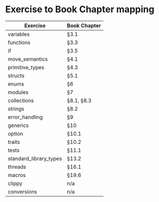 # Exercise to Book Chapter mapping

| Exercise               | Book Chapter |
|------------------------|--------------|
| variables              | §3.1          | AC
| functions              | §3.3          | AC
| if                     | §3.5          | AC
| move_semantics         | §4.1          | AC
| primitive_types        | §4.3          | AC
| structs                | §5.1          | AC
| enums                  | §6            | AC
| modules                | §7            | AC
| collections            | §8.1, §8.3    | AC
| strings                | §8.2          | AC
| error_handling         | §9            | AC
| generics               | §10           | AC
| option                 | §10.1         | AC
| traits                 | §10.2         | AC
| tests                  | §11.1         | AC
| standard_library_types | §13.2         |
| threads                | §16.1         | AC
| macros                 | §19.6         |
| clippy                 | n/a           | AC
| conversions            | n/a           |
